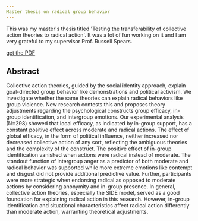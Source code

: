 ```yaml
---
Master thesis on radical group behavior
---
```


This was my master's thesis titled 'Testing the transferability of collective action theories to radical action'. 
It was a lot of fun working on it and I am very grateful to my supervisor Prof. Russell Spears.

[get the PDF](assets/blog_images/thesis.pdf)

## Abstract
Collective action theories, guided by the social identity approach, explain goal-directed group behavior like demonstrations and political activism. We investigate whether the same theories can explain radical behaviors like group violence. New research contests this and proposes theory adjustments regarding the psychological constructs group efficacy, in-group identification, and intergroup emotions. Our experimental analysis (N=298) showed that local efficacy, as indicated by in-group support, has a constant positive effect across moderate and radical actions. The effect of global efficacy, in the form of political influence, neither increased nor decreased collective action of any sort, reflecting the ambiguous theories and the complexity of the construct. The positive effect of in-group identification vanished when actions were radical instead of moderate. The standout function of intergroup anger as a predictor of both moderate and radical behavior was supported while more extreme emotions like contempt and disgust did not provide additional predictive value. Further, participants were more strategic when endorsing radical as opposed to moderate actions by considering anonymity and in-group presence. In general, collective action theories, especially the SIDE model, served as a good foundation for explaining radical action in this research. However, in-group identification and situational characteristics affect radical action differently than moderate action, warranting theoretical adjustments.

